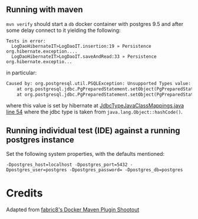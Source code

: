 ## Running with maven
 
 `mvn verify` should start a `db` docker container with postgres 9.5 and after some delay 
  connect to it yielding the following:
   
````
Tests in error:
  LogDaoHibernateIT>LogDaoIT.insertion:19 » Persistence org.hibernate.exception....
  LogDaoHibernateIT>LogDaoIT.saveAndRead:33 » Persistence org.hibernate.exceptio...
````

in particular: 

````dtd
Caused by: org.postgresql.util.PSQLException: Unsupported Types value: 1.029.991.479
	at org.postgresql.jdbc.PgPreparedStatement.setObject(PgPreparedStatement.java:753)
	at org.postgresql.jdbc.PgPreparedStatement.setObject(PgPreparedStatement.java:987)

````

where this value is set by hibernate at [JdbcTypeJavaClassMappings.java line 54](https://github.com/hibernate/hibernate-orm/blob/master/hibernate-core/src/main/java/org/hibernate/type/descriptor/sql/JdbcTypeJavaClassMappings.java#L54) where the jdbc type is taken from `java.lang.Object::hashCode()`.

## Running individual test (IDE) against a running postgres instance

Set the following system properties, with the defaults mentioned: 
`````
-Dpostgres_host=localhost -Dpostgres_port=5432 -Dpostgres_user=postgres -Dpostgres_password= -Dpostgres_db=postgres
`````

# Credits

  Adapted from [fabric8's Docker Maven Plugin Shootout](https://github.com/fabric8io/shootout-docker-maven)